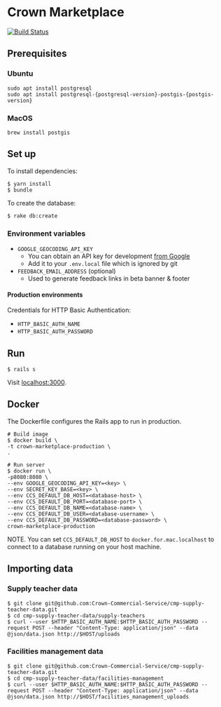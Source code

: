 # Crown Marketplace

[![Build Status](https://travis-ci.org/Crown-Commercial-Service/crown-marketplace.svg?branch=master)](https://travis-ci.org/Crown-Commercial-Service/crown-marketplace)

## Prerequisites

### Ubuntu

```
sudo apt install postgresql
sudo apt install postgresql-{postgresql-version}-postgis-{postgis-version}
```

### MacOS

```
brew install postgis
```

## Set up

To install dependencies:

    $ yarn install
    $ bundle

To create the database:

    $ rake db:create

### Environment variables

* `GOOGLE_GEOCODING_API_KEY`
  * You can obtain an API key for development [from Google][geocoding-key]
  * Add it to your `.env.local` file which is ignored by git
* `FEEDBACK_EMAIL_ADDRESS` (optional)
  * Used to generate feedback links in beta banner & footer

#### Production environments

Credentials for HTTP Basic Authentication:

* `HTTP_BASIC_AUTH_NAME`
* `HTTP_BASIC_AUTH_PASSWORD`

## Run

    $ rails s

Visit [localhost:3000](http://localhost:3000).

## Docker

The Dockerfile configures the Rails app to run in production.

    # Build image
    $ docker build \
    -t crown-marketplace-production \
    .

    # Run server
    $ docker run \
    -p8080:8080 \
    --env GOOGLE_GEOCODING_API_KEY=<key> \
    --env SECRET_KEY_BASE=<key> \
    --env CCS_DEFAULT_DB_HOST=<database-host> \
    --env CCS_DEFAULT_DB_PORT=<database-port> \
    --env CCS_DEFAULT_DB_NAME=<database-name> \
    --env CCS_DEFAULT_DB_USER=<database-username> \
    --env CCS_DEFAULT_DB_PASSWORD=<database-password> \
    crown-marketplace-production

NOTE. You can set `CCS_DEFAULT_DB_HOST` to `docker.for.mac.localhost` to connect to a database running on your host machine.

## Importing data

### Supply teacher data

```
$ git clone git@github.com:Crown-Commercial-Service/cmp-supply-teacher-data.git
$ cd cmp-supply-teacher-data/supply-teachers
$ curl --user $HTTP_BASIC_AUTH_NAME:$HTTP_BASIC_AUTH_PASSWORD --request POST --header "Content-Type: application/json" --data @json/data.json http://$HOST/uploads
```
### Facilities management data

```
$ git clone git@github.com:Crown-Commercial-Service/cmp-supply-teacher-data.git
$ cd cmp-supply-teacher-data/facilities-management
$ curl --user $HTTP_BASIC_AUTH_NAME:$HTTP_BASIC_AUTH_PASSWORD --request POST --header "Content-Type: application/json" --data @json/data.json http://$HOST/facilities_management_uploads
```

[geocoding-key]: https://console.developers.google.com/flows/enableapi?apiid=geocoding_backend&keyType=SERVER_SIDE
